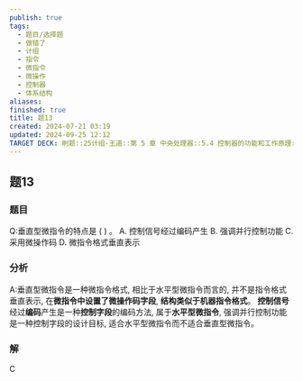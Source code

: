 ```yaml
---
publish: true
tags:
  - 题目/选择题
  - 做错了
  - 计组
  - 指令
  - 微指令
  - 微操作
  - 控制器
  - 体系结构
aliases: 
finished: true
title: 题13
created: 2024-07-21 03:19
updated: 2024-09-25 12:12
TARGET DECK: 刷题::25计组-王道::第 5 章 中央处理器::5.4 控制器的功能和工作原理::题13
---
```

## 题13
### 题目
Q:垂直型微指令的特点是 ( ) 。
A. 控制信号经过编码产生 
B. 强调并行控制功能
C. 采用微操作码 
D. 微指令格式垂直表示
### 分析
A:垂直型微指令是一种微指令格式, 相比于水平型微指令而言的, 并不是指令格式垂直表示, 在**微指令中设置了微操作码字段**, **结构类似于机器指令格式**。
**控制信号**经过**编码**产生是一种**控制字段**的编码方法, 属于**水平型微指令**, 强调并行控制功能是一种控制字段的设计目标, 适合水平型微指令而不适合垂直型微指令。
### 解
C


